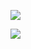 



![](https://hera-webapp.fbstatic.cn/api/picture/download/416704820745218.jpeg)

![](https://hera-webapp.fbstatic.cn/api/picture/download/416704822056960.jpeg)

![]()